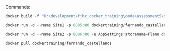 Commands:

```powershell
docker build -f "D:\development\fjbc_docker_training\code\assessment5\dockertraining_fernado_castellanos\Dockerfile" --force-rm -t dockertraining/fernando_castellanos "D:\development\fjbc_docker_training\code\assessment5"

```

```powershell
docker run -d --name Site1 -p 8085:80 dockertraining/fernando_castellanos
```

```powershell
docker run -d --name Site2 -p 8086:80 -e AppSettings:storename=Plano dockertraining/fernando_castellanos
```

```powershell
docker pull dockertraining/fernando_castellanos
```

